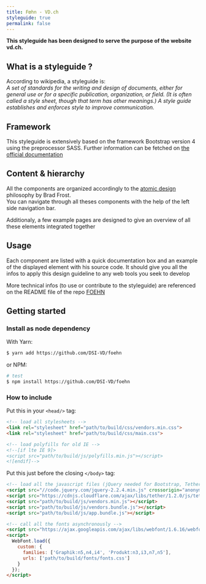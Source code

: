 ```yaml
---
title: Fœhn - VD.ch
styleguide: true
permalink: false
---
```

**This styleguide has been designed to serve the purpose of the website vd.ch.**

## What is a styleguide ?

According to wikipedia, a styleguide is:<br>
*A set of standards for the writing and design of documents, either for general use or for a specific publication, organization, or field. (It is often called a style sheet, though that term has other meanings.) A style guide establishes and enforces style to improve communication.*

## Framework

This styleguide is extensively based on the framework Bootstrap version 4 using the preprocessor SASS. Further information can be fetched on [the official documentation](https://v4-alpha.getbootstrap.com/)

## Content & hierarchy

All the components are organized accordingly to the [atomic design](http://atomicdesign.bradfrost.com/) philosophy by Brad Frost.<br>
  You can navigate through all theses components with the help of the left side navigation bar.

Additionaly, a few example pages are designed to give an overview of all these elements integrated together

## Usage

Each component are listed with a quick documentation box and an example of the displayed element with his source code. It should give you all the infos to apply this design guideline to any web tools you seek to develop

More technical infos (to use or contribute to the styleguide) are referenced on the README file of the repo [FOEHN](https://github.com/DSI-VD/foehn)

## Getting started


### Install as node dependency

With Yarn:

```bash
$ yarn add https://github.com/DSI-VD/foehn
```

or NPM:

```bash
# test
$ npm install https://github.com/DSI-VD/foehn
```

### How to include

Put this in your `<head/>` tag:

```html
<!-- load all stylesheets -->
<link rel="stylesheet" href="path/to/build/css/vendors.min.css">
<link rel="stylesheet" href="path/to/build/css/main.css">

<!-- load polyfills for old IE -->
<!--[if lte IE 9]>
<script src="path/to/build/js/polyfills.min.js"></script>
<![endif]-->
```

Put this just before the closing `</body>` tag:

```html
<!-- load all the javascript files (jQuery needed for Bootstrap, TetherJS needed for the Tooltip Bootstrap plugin) -->
<script src="//code.jquery.com/jquery-2.2.4.min.js" crossorigin="anonymous"></script>
<script src="https://cdnjs.cloudflare.com/ajax/libs/tether/1.2.0/js/tether.min.js" integrity="sha384-Plbmg8JY28KFelvJVai01l8WyZzrYWG825m+cZ0eDDS1f7d/js6ikvy1+X+guPIB" crossorigin="anonymous"></script>
<script src="path/to/build/js/vendors.min.js"></script>
<script src="path/to/build/js/vendors.bundle.js"></script>
<script src="path/to/build/js/app.bundle.js"></script>

<!-- call all the fonts asynchronously -->
<script src="https://ajax.googleapis.com/ajax/libs/webfont/1.6.16/webfont.js"> </script>
<script>
  WebFont.load({
    custom: {
      families: ['Graphik:n5,n4,i4', 'Produkt:n3,i3,n7,n5'],
      urls: ['path/to/build/fonts/fonts.css']
    }
  });
</script>
```
